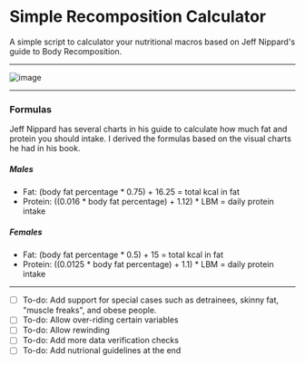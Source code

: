 # Simple Recomposition Calculator
A simple script to calculator your nutritional macros based on Jeff Nippard's guide to Body Recomposition.

---

![image](https://github.com/Jintekki/Recomp-Macro-Calculator/assets/75917678/7001d307-8c72-4c05-a214-a3dc547525dc)

---

### Formulas
Jeff Nippard has several charts in his guide to calculate how much fat and protein you should intake. I derived the formulas based on the visual charts he had in his book. 
##### Males
- Fat: (body fat percentage * 0.75) + 16.25 = total kcal in fat
- Protein: ((0.016 * body fat percentage) + 1.12) * LBM = daily protein intake
##### Females
- Fat: (body fat percentage * 0.5) + 15 = total kcal in fat
- Protein: ((0.0125 * body fat percentage) + 1.1) * LBM = daily protein intake

---

- [ ] To-do: Add support for special cases such as detrainees, skinny fat, "muscle freaks", and obese people. 
- [ ] To-do: Allow over-riding certain variables
- [ ] To-do: Allow rewinding
- [ ] To-do: Add more data verification checks
- [ ] To-do: Add nutrional guidelines at the end
